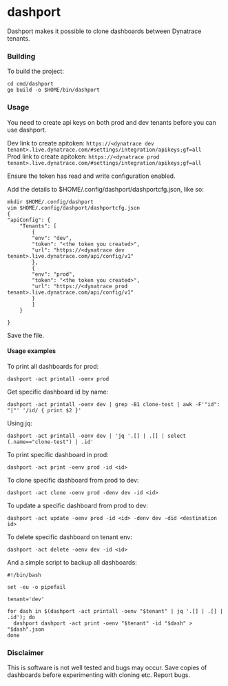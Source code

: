 # dashport

Dashport makes it possible to clone dashboards between Dynatrace tenants.

### Building

To build the project:  
```
cd cmd/dashport
go build -o $HOME/bin/dashport
```

### Usage

You need to create api keys on both prod and dev tenants before you can use dashport. 

Dev link to create apitoken: ```https://<dynatrace dev tenant>.live.dynatrace.com/#settings/integration/apikeys;gf=all```  
Prod link to create apitoken: ```https://<dynatrace prod tenant>.live.dynatrace.com/#settings/integration/apikeys;gf=all```

Ensure the token has read and write configuration enabled.

Add the details to $HOME/.config/dashport/dashportcfg.json, like so:  
```
mkdir $HOME/.config/dashport
vim $HOME/.config/dashport/dashportcfg.json
{
"apiConfig": {
	"Tenants": [
		{
		"env": "dev",
		"token": "<the token you created>",
		"url": "https://<dynatrace dev tenant>.live.dynatrace.com/api/config/v1"
		},
		{
		"env": "prod",
		"token": "<the token you created>",
		"url": "https://<dynatrace prod tenant>.live.dynatrace.com/api/config/v1"
		}
		]
	}
	
}
```

Save the file.

#### Usage examples

To print all dashboards for prod:  

```
dashport -act printall -oenv prod 
```

Get specific dashboard id by name:

```
dashport -act printall -oenv dev | grep -B1 clone-test | awk -F'"id": "|"' '/id/ { print $2 }'
```

Using jq:  

```
dashport -act printall -oenv dev | 'jq '.[] | .[] | select (.name=="clone-test") | .id'
```

To print specific dashboard in prod:  

```
dashport -act print -oenv prod -id <id>
```

To clone specific dashboard from prod to dev:  

```
dashport -act clone -oenv prod -denv dev -id <id>
```

To update a specific dashboard from prod to dev:  

```
dashport -act update -oenv prod -id <id> -denv dev -did <destination id>
```

To delete specific dashboard on tenant env:  

```
dashport -act delete -oenv dev -id <id>
```

And a simple script to backup all dashboards:  

```
#!/bin/bash

set -eu -o pipefail

tenant='dev'

for dash in $(dashport -act printall -oenv "$tenant" | jq '.[] | .[] | .id'); do
  dashport dashport -act print -oenv "$tenant" -id "$dash" > "$dash".json
done
```

### Disclaimer

This is software is not well tested and bugs may occur. Save copies of dashboards before experimenting with cloning etc. Report bugs.
